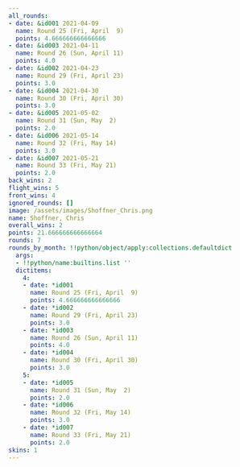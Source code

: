 ```yaml
---
all_rounds:
- date: &id001 2021-04-09
  name: Round 25 (Fri, April  9)
  points: 4.666666666666666
- date: &id003 2021-04-11
  name: Round 26 (Sun, April 11)
  points: 4.0
- date: &id002 2021-04-23
  name: Round 29 (Fri, April 23)
  points: 3.0
- date: &id004 2021-04-30
  name: Round 30 (Fri, April 30)
  points: 3.0
- date: &id005 2021-05-02
  name: Round 31 (Sun, May  2)
  points: 2.0
- date: &id006 2021-05-14
  name: Round 32 (Fri, May 14)
  points: 3.0
- date: &id007 2021-05-21
  name: Round 33 (Fri, May 21)
  points: 2.0
back_wins: 2
flight_wins: 5
front_wins: 4
ignored_rounds: []
image: /assets/images/Shoffner_Chris.png
name: Shoffner, Chris
overall_wins: 2
points: 21.666666666666664
rounds: 7
rounds_by_month: !!python/object/apply:collections.defaultdict
  args:
  - !!python/name:builtins.list ''
  dictitems:
    4:
    - date: *id001
      name: Round 25 (Fri, April  9)
      points: 4.666666666666666
    - date: *id002
      name: Round 29 (Fri, April 23)
      points: 3.0
    - date: *id003
      name: Round 26 (Sun, April 11)
      points: 4.0
    - date: *id004
      name: Round 30 (Fri, April 30)
      points: 3.0
    5:
    - date: *id005
      name: Round 31 (Sun, May  2)
      points: 2.0
    - date: *id006
      name: Round 32 (Fri, May 14)
      points: 3.0
    - date: *id007
      name: Round 33 (Fri, May 21)
      points: 2.0
skins: 1
---
```

